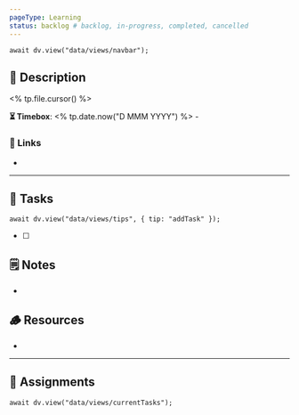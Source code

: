 ```yaml
---
pageType: Learning
status: backlog # backlog, in-progress, completed, cancelled
---
```

```dataviewjs
await dv.view("data/views/navbar");
```
## 📄 Description
<% tp.file.cursor() %>
<!-- Timebox: <start_date> - <end_date> -->
**⏳ Timebox**: <% tp.date.now("D MMM YYYY") %> - 
### 🔗 Links
- 
---
## 📝 Tasks
```dataviewjs
await dv.view("data/views/tips", { tip: "addTask" });
```
- [ ] 
## 🗒️ Notes
- 
## 🪵 Resources
- 
---
## 🎯 Assignments
```dataviewjs
await dv.view("data/views/currentTasks");
```

